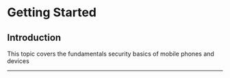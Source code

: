 # Getting Started

## Introduction

This topic covers the fundamentals security basics of mobile phones and devices

***